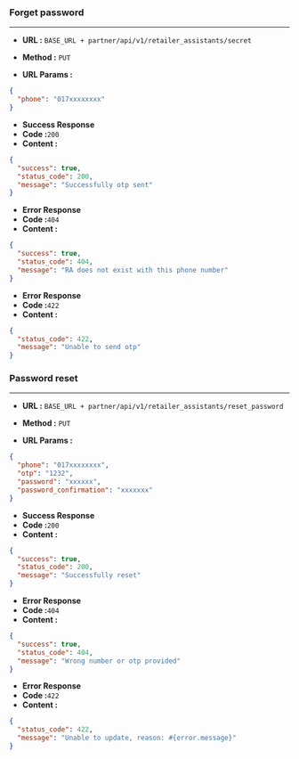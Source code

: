 ### Forget password
___

* **URL :** `BASE_URL + partner/api/v1/retailer_assistants/secret`

* **Method :** `PUT`

* **URL Params :**

```json
{
  "phone": "017xxxxxxxx"
}
```
* **Success Response**
* **Code :**`200`
* **Content :**
```json
{
  "success": true,
  "status_code": 200, 
  "message": "Successfully otp sent"
}

```
* **Error Response**
* **Code :**`404`
* **Content :**
```json
{
  "success": true,
  "status_code": 404,
  "message": "RA does not exist with this phone number"
}
```
* **Error Response**
* **Code :**`422`
* **Content :**
```json
{
  "status_code": 422,
  "message": "Unable to send otp"
}
```
### Password reset
___

* **URL :** `BASE_URL + partner/api/v1/retailer_assistants/reset_password`

* **Method :** `PUT`

* **URL Params :**

```json
{
  "phone": "017xxxxxxxx",
  "otp": "1232",
  "password": "xxxxxx",
  "password_confirmation": "xxxxxxx"
}
```
* **Success Response**
* **Code :**`200`
* **Content :**
```json
{
  "success": true,
  "status_code": 200,
  "message": "Successfully reset"
}

```
* **Error Response**
* **Code :**`404`
* **Content :**
```json
{
  "success": true,
  "status_code": 404,
  "message": "Wrong number or otp provided"
}
```
* **Error Response**
* **Code :**`422`
* **Content :**
```json
{
  "status_code": 422,
  "message": "Unable to update, reason: #{error.message}"
}
```
